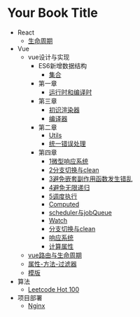 # Your Book Title

- React
  * [生命周期](react/生命周期.md)
- Vue
  - vue设计与实现
    - ES6新增数据结构
      * [集合](vue/vue设计与实现/ES6新增数据结构/集合.md)
    - 第一章
      * [运行时和编译时](vue/vue设计与实现/第一章/运行时和编译时.md)
    - 第三章
      * [初识渲染器](vue/vue设计与实现/第三章/初识渲染器.md)
      * [编译器](vue/vue设计与实现/第三章/编译器.md)
    - 第二章
      * [Utils](vue/vue设计与实现/第二章/utils.md)
      * [统一错误处理](vue/vue设计与实现/第二章/统一错误处理.md)
    - 第四章
      * [1微型响应系统](vue/vue设计与实现/第四章/1微型响应系统.md)
      * [2分支切换与clean](vue/vue设计与实现/第四章/2分支切换与clean.md)
      * [3避免嵌套副作用函数发生错乱](vue/vue设计与实现/第四章/3避免嵌套副作用函数发生错乱.md)
      * [4避免无限递归](vue/vue设计与实现/第四章/4避免无限递归.md)
      * [5调度执行](vue/vue设计与实现/第四章/5调度执行.md)
      * [Computed](vue/vue设计与实现/第四章/computed.md)
      * [scheduler与jobQueue](vue/vue设计与实现/第四章/scheduler与jobQueue.md)
      * [Watch](vue/vue设计与实现/第四章/watch.md)
      * [分支切换与clean](vue/vue设计与实现/第四章/分支切换与clean.md)
      * [响应系统](vue/vue设计与实现/第四章/响应系统.md)
      * [计算属性](vue/vue设计与实现/第四章/计算属性.md)
  * [vue路由与生命周期](vue/vue路由与生命周期.md)
  * [属性-方法-过滤器](vue/属性-方法-过滤器.md)
  * [模版](vue/模版.md)
- 算法
  * [Leetcode Hot 100](算法/leetcodeHot100.md)
- 项目部署
  * [Nginx](项目部署/Nginx.md)
